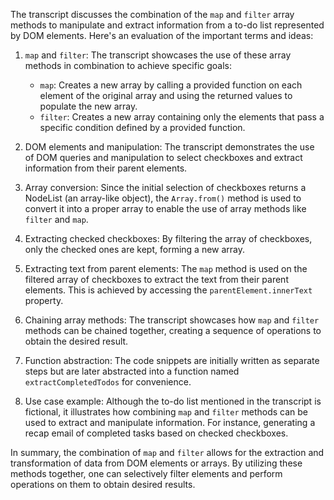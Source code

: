 The transcript discusses the combination of the `map` and `filter` array methods to manipulate and extract information from a to-do list represented by DOM elements. Here's an evaluation of the important terms and ideas:

1. `map` and `filter`: The transcript showcases the use of these array methods in combination to achieve specific goals:
   - `map`: Creates a new array by calling a provided function on each element of the original array and using the returned values to populate the new array.
   - `filter`: Creates a new array containing only the elements that pass a specific condition defined by a provided function.

2. DOM elements and manipulation: The transcript demonstrates the use of DOM queries and manipulation to select checkboxes and extract information from their parent elements.

3. Array conversion: Since the initial selection of checkboxes returns a NodeList (an array-like object), the `Array.from()` method is used to convert it into a proper array to enable the use of array methods like `filter` and `map`.

4. Extracting checked checkboxes: By filtering the array of checkboxes, only the checked ones are kept, forming a new array.

5. Extracting text from parent elements: The `map` method is used on the filtered array of checkboxes to extract the text from their parent elements. This is achieved by accessing the `parentElement.innerText` property.

6. Chaining array methods: The transcript showcases how `map` and `filter` methods can be chained together, creating a sequence of operations to obtain the desired result.

7. Function abstraction: The code snippets are initially written as separate steps but are later abstracted into a function named `extractCompletedTodos` for convenience.

8. Use case example: Although the to-do list mentioned in the transcript is fictional, it illustrates how combining `map` and `filter` methods can be used to extract and manipulate information. For instance, generating a recap email of completed tasks based on checked checkboxes.

In summary, the combination of `map` and `filter` allows for the extraction and transformation of data from DOM elements or arrays. By utilizing these methods together, one can selectively filter elements and perform operations on them to obtain desired results.